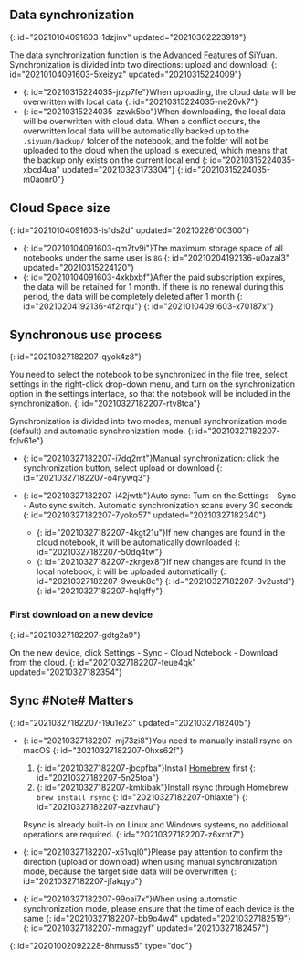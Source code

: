 ## Data synchronization
{: id="20210104091603-1dzjinv" updated="20210302223919"}

The data synchronization function is the [Advanced Features](https://b3log.org/siyuan/en/advanced_features.html) of SiYuan. Synchronization is divided into two directions: upload and download:
{: id="20210104091603-5xeizyz" updated="20210315224009"}

* {: id="20210315224035-jrzp7fe"}When uploading, the cloud data will be overwritten with local data
  {: id="20210315224035-ne26vk7"}
* {: id="20210315224035-zzwk5bo"}When downloading, the local data will be overwritten with cloud data. When a conflict occurs, the overwritten local data will be automatically backed up to the `.siyuan/backup/` folder of the notebook, and the folder will not be uploaded to the cloud when the upload is executed, which means that the backup only exists on the current local end
  {: id="20210315224035-xbcd4ua" updated="20210323173304"}
{: id="20210315224035-m0aonr0"}

## Cloud Space size
{: id="20210104091603-is1ds2d" updated="20210226100300"}

* {: id="20210104091603-qm7tv9i"}The maximum storage space of all notebooks under the same user is `8G`
  {: id="20210204192136-u0azal3" updated="20210315224120"}
* {: id="20210104091603-4xkbxbf"}After the paid subscription expires, the data will be retained for 1 month. If there is no renewal during this period, the data will be completely deleted after 1 month
  {: id="20210204192136-4f2lrqu"}
{: id="20210104091603-x70187x"}

## Synchronous use process
{: id="20210327182207-qyok4z8"}

You need to select the notebook to be synchronized in the file tree, select settings in the right-click drop-down menu, and turn on the synchronization option in the settings interface, so that the notebook will be included in the synchronization.
{: id="20210327182207-rtv8tca"}

Synchronization is divided into two modes, manual synchronization mode (default) and automatic synchronization mode.
{: id="20210327182207-fqlv61e"}

* {: id="20210327182207-i7dq2mt"}Manual synchronization: click the synchronization button, select upload or download
  {: id="20210327182207-o4nywq3"}
* {: id="20210327182207-i42jwtb"}Auto sync: Turn on the Settings - Sync - Auto sync switch. Automatic synchronization scans every 30 seconds
  {: id="20210327182207-7yoko57" updated="20210327182340"}

  * {: id="20210327182207-4kgt21u"}If new changes are found in the cloud notebook, it will be automatically downloaded
    {: id="20210327182207-50dq4tw"}
  * {: id="20210327182207-zkrgex8"}If new changes are found in the local notebook, it will be uploaded automatically
    {: id="20210327182207-9weuk8c"}
  {: id="20210327182207-3v2ustd"}
{: id="20210327182207-hqlqffy"}

### First download on a new device
{: id="20210327182207-gdtg2a9"}

On the new device, click Settings - Sync - Cloud Notebook - Download from the cloud.
{: id="20210327182207-teue4qk" updated="20210327182354"}

## Sync #Note# Matters
{: id="20210327182207-19u1e23" updated="20210327182405"}

* {: id="20210327182207-mj73zi8"}You need to manually install rsync on macOS
  {: id="20210327182207-0hxs62f"}

  1. {: id="20210327182207-jbcpfba"}Install [Homebrew](https://brew.sh/) first
     {: id="20210327182207-5n25toa"}
  2. {: id="20210327182207-kmkibak"}Install rsync through Homebrew `brew install rsync`
     {: id="20210327182207-0hlaxte"}
  {: id="20210327182207-azzvhau"}

  Rsync is already built-in on Linux and Windows systems, no additional operations are required.
  {: id="20210327182207-z6xrnt7"}
* {: id="20210327182207-x51vql0"}Please pay attention to confirm the direction (upload or download) when using manual synchronization mode, because the target side data will be overwritten
  {: id="20210327182207-jfakqyo"}
* {: id="20210327182207-99oai7x"}When using automatic synchronization mode, please ensure that the time of each device is the same
  {: id="20210327182207-bb9o4w4" updated="20210327182519"}
{: id="20210327182207-mmagzyf" updated="20210327182457"}


{: id="20201002092228-8hmuss5" type="doc"}
